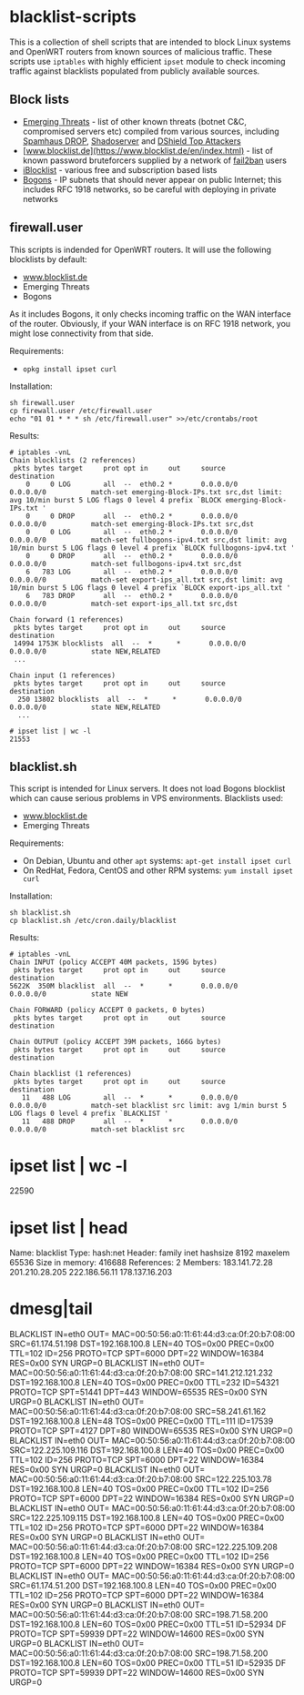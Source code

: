 blacklist-scripts
=================
This is a collection of shell scripts that are intended to block Linux systems and OpenWRT routers from known sources of malicious traffic. These scripts use `iptables` with highly efficient `ipset` module to check incoming traffic against blacklists populated from publicly available sources.

## Block lists

* [Emerging Threats](http://rules.emergingthreats.net/fwrules/) - list of other known threats (botnet C&C, compromised servers etc) compiled from various sources, including [Spamhaus DROP](http://www.spamhaus.org/drop/), [Shadoserver](https://www.shadowserver.org/wiki/) and [DShield Top Attackers](http://www.dshield.org/top10.html)
* [www.blocklist.de](https://www.blocklist.de/en/index.html) - list of known password bruteforcers supplied by a network of [fail2ban](http://www.fail2ban.org/wiki/index.php/Main_Page) users
* [iBlocklist](https://www.iblocklist.com/lists.php) - various free and subscription based lists
* [Bogons](http://www.team-cymru.org/Services/Bogons/) - IP subnets that should never appear on public Internet; this includes RFC 1918 networks, so be careful with deploying in private networks

## firewall.user
This scripts is indended for OpenWRT routers. It will use the following blocklists by default:

* www.blocklist.de
* Emerging Threats
* Bogons

As it includes Bogons, it only checks incoming traffic on the WAN interface of the router. Obviously, if your WAN interface is on RFC 1918 network, you might lose connectivity from that side.

Requirements:

* `opkg install ipset curl`

Installation:

    sh firewall.user
    cp firewall.user /etc/firewall.user
    echo "01 01 * * * sh /etc/firewall.user" >>/etc/crontabs/root

Results:

    # iptables -vnL
    Chain blocklists (2 references)
     pkts bytes target     prot opt in     out     source               destination         
        0     0 LOG        all  --  eth0.2 *       0.0.0.0/0            0.0.0.0/0           match-set emerging-Block-IPs.txt src,dst limit: avg 10/min burst 5 LOG flags 0 level 4 prefix `BLOCK emerging-Block-IPs.txt ' 
        0     0 DROP       all  --  eth0.2 *       0.0.0.0/0            0.0.0.0/0           match-set emerging-Block-IPs.txt src,dst 
        0     0 LOG        all  --  eth0.2 *       0.0.0.0/0            0.0.0.0/0           match-set fullbogons-ipv4.txt src,dst limit: avg 10/min burst 5 LOG flags 0 level 4 prefix `BLOCK fullbogons-ipv4.txt ' 
        0     0 DROP       all  --  eth0.2 *       0.0.0.0/0            0.0.0.0/0           match-set fullbogons-ipv4.txt src,dst 
        6   783 LOG        all  --  eth0.2 *       0.0.0.0/0            0.0.0.0/0           match-set export-ips_all.txt src,dst limit: avg 10/min burst 5 LOG flags 0 level 4 prefix `BLOCK export-ips_all.txt ' 
        6   783 DROP       all  --  eth0.2 *       0.0.0.0/0            0.0.0.0/0           match-set export-ips_all.txt src,dst 
 
    Chain forward (1 references)
     pkts bytes target     prot opt in     out     source               destination         
     14994 1753K blocklists  all  --  *      *       0.0.0.0/0            0.0.0.0/0           state NEW,RELATED 
     ...

    Chain input (1 references)
     pkts bytes target     prot opt in     out     source               destination         
      250 13802 blocklists  all  --  *      *       0.0.0.0/0            0.0.0.0/0           state NEW,RELATED
      ...

    # ipset list | wc -l
    21553

## blacklist.sh

This script is intended for Linux servers. It does not load Bogons blocklist which can cause serious problems in VPS environments. Blacklists used:

* www.blocklist.de
* Emerging Threats

Requirements:

* On Debian, Ubuntu and other `apt` systems: `apt-get install ipset curl`
* On RedHat, Fedora, CentOS and other RPM systems: `yum install ipset curl`

Installation:

    sh blacklist.sh
    cp blacklist.sh /etc/cron.daily/blacklist

Results:

    # iptables -vnL
    Chain INPUT (policy ACCEPT 40M packets, 159G bytes)
     pkts bytes target     prot opt in     out     source               destination         
    5622K  350M blacklist  all  --  *      *       0.0.0.0/0            0.0.0.0/0           state NEW 
    
    Chain FORWARD (policy ACCEPT 0 packets, 0 bytes)
     pkts bytes target     prot opt in     out     source               destination         
    
    Chain OUTPUT (policy ACCEPT 39M packets, 166G bytes)
     pkts bytes target     prot opt in     out     source               destination         
    
    Chain blacklist (1 references)
     pkts bytes target     prot opt in     out     source               destination         
       11   488 LOG        all  --  *      *       0.0.0.0/0            0.0.0.0/0           match-set blacklist src limit: avg 1/min burst 5 LOG flags 0 level 4 prefix `BLACKLIST ' 
       11   488 DROP       all  --  *      *       0.0.0.0/0            0.0.0.0/0           match-set blacklist src

   # ipset list | wc -l
   22590

   # ipset list | head
   Name: blacklist
   Type: hash:net
   Header: family inet hashsize 8192 maxelem 65536 
   Size in memory: 416688
   References: 2
   Members:
   183.141.72.28
   201.210.28.205
   222.186.56.11
   178.137.16.203

   # dmesg|tail
   BLACKLIST IN=eth0 OUT= MAC=00:50:56:a0:11:61:44:d3:ca:0f:20:b7:08:00 SRC=61.174.51.198 DST=192.168.100.8 LEN=40 TOS=0x00 PREC=0x00 TTL=102 ID=256 PROTO=TCP SPT=6000 DPT=22 WINDOW=16384 RES=0x00 SYN URGP=0 
   BLACKLIST IN=eth0 OUT= MAC=00:50:56:a0:11:61:44:d3:ca:0f:20:b7:08:00 SRC=141.212.121.232 DST=192.168.100.8 LEN=40 TOS=0x00 PREC=0x00 TTL=232 ID=54321 PROTO=TCP SPT=51441 DPT=443 WINDOW=65535 RES=0x00 SYN URGP=0 
   BLACKLIST IN=eth0 OUT= MAC=00:50:56:a0:11:61:44:d3:ca:0f:20:b7:08:00 SRC=58.241.61.162 DST=192.168.100.8 LEN=48 TOS=0x00 PREC=0x00 TTL=111 ID=17539 PROTO=TCP SPT=4127 DPT=80 WINDOW=65535 RES=0x00 SYN URGP=0 
   BLACKLIST IN=eth0 OUT= MAC=00:50:56:a0:11:61:44:d3:ca:0f:20:b7:08:00 SRC=122.225.109.116 DST=192.168.100.8 LEN=40 TOS=0x00 PREC=0x00 TTL=102 ID=256 PROTO=TCP SPT=6000 DPT=22 WINDOW=16384 RES=0x00 SYN URGP=0 
   BLACKLIST IN=eth0 OUT= MAC=00:50:56:a0:11:61:44:d3:ca:0f:20:b7:08:00 SRC=122.225.103.78 DST=192.168.100.8 LEN=40 TOS=0x00 PREC=0x00 TTL=102 ID=256 PROTO=TCP SPT=6000 DPT=22 WINDOW=16384 RES=0x00 SYN URGP=0 
   BLACKLIST IN=eth0 OUT= MAC=00:50:56:a0:11:61:44:d3:ca:0f:20:b7:08:00 SRC=122.225.109.115 DST=192.168.100.8 LEN=40 TOS=0x00 PREC=0x00 TTL=102 ID=256 PROTO=TCP SPT=6000 DPT=22 WINDOW=16384 RES=0x00 SYN URGP=0 
   BLACKLIST IN=eth0 OUT= MAC=00:50:56:a0:11:61:44:d3:ca:0f:20:b7:08:00 SRC=122.225.109.208 DST=192.168.100.8 LEN=40 TOS=0x00 PREC=0x00 TTL=102 ID=256 PROTO=TCP SPT=6000 DPT=22 WINDOW=16384 RES=0x00 SYN URGP=0 
   BLACKLIST IN=eth0 OUT= MAC=00:50:56:a0:11:61:44:d3:ca:0f:20:b7:08:00 SRC=61.174.51.200 DST=192.168.100.8 LEN=40 TOS=0x00 PREC=0x00 TTL=102 ID=256 PROTO=TCP SPT=6000 DPT=22 WINDOW=16384 RES=0x00 SYN URGP=0 
   BLACKLIST IN=eth0 OUT= MAC=00:50:56:a0:11:61:44:d3:ca:0f:20:b7:08:00 SRC=198.71.58.200 DST=192.168.100.8 LEN=60 TOS=0x00 PREC=0x00 TTL=51 ID=52934 DF PROTO=TCP SPT=59939 DPT=22 WINDOW=14600 RES=0x00 SYN URGP=0 
   BLACKLIST IN=eth0 OUT= MAC=00:50:56:a0:11:61:44:d3:ca:0f:20:b7:08:00 SRC=198.71.58.200 DST=192.168.100.8 LEN=60 TOS=0x00 PREC=0x00 TTL=51 ID=52935 DF PROTO=TCP SPT=59939 DPT=22 WINDOW=14600 RES=0x00 SYN URGP=0

